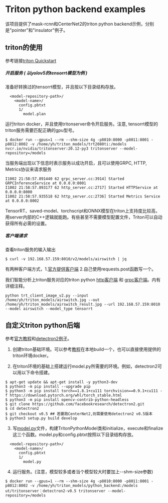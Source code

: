 # Triton python backend examples
该项目提供了mask-rcnn和CenterNet2的triton python backend示例，分别是"pointer"和"insulator"例子。

## triton的使用
参考链接[triton Quickstart](https://github.com/triton-inference-server/server/blob/main/docs/quickstart.md)

##### 开启服务 ( 以yolov5的tensorrt模型为例 )
准备好转换过的tensorrt模型，并且按以下目录结构存放。
```
  <model-repository-path>/
    <model-name>/
      config.pbtxt
      1/
        model.plan
```
运行triton docker，并且使用tritonserver命令开启服务。注意, tensorrt模型的triton服务需要匹配正确的gpu型号。
```
$ docker run --gpus=1 --rm --shm-size 4g -p8010:8000 -p8011:8001 -p8012:8002 -v /home/yh/triton_models/trt2080ti:/models nvcr.io/nvidia/tritonserver:20.12-py3 tritonserver --model-repository=/models
```
当服务端出现以下信息时表示服务以成功开启，且可以使用GRPC, HTTP, Metrics协议来请求服务
```
I1002 21:58:57.891440 62 grpc_server.cc:3914] Started GRPCInferenceService at 0.0.0.0:8001
I1002 21:58:57.893177 62 http_server.cc:2717] Started HTTPService at 0.0.0.0:8000
I1002 21:58:57.935518 62 http_server.cc:2736] Started Metrics Service at 0.0.0.0:8002
```
TensorRT、saved-model、torchscript和ONNX模型在triton上支持度比较高，用server内部的C++逻辑就能跑。有些甚至不需要模型配置文件，Triton可以自动获得所有必需的设置。
##### 客户端请求
查看triton服务的输入输出
```
$ curl -v 192.168.57.159:8010/v2/models/airswitch | jq
```
有两种客户端方式，1.[官方提供客户端](https://github.com/triton-inference-server/client) 2.自己使用requests.post函数写一个。

我们智能分析上triton服务对应的triton python [http客户端](https://git.utapp.cn/fangjiacong/yolov5/-/blob/add_http_infer/trt_client_image_v2.py) 和 [grpc客户端](https://git.utapp.cn/fangjiacong/yolov5/-/blob/add_http_infer/triton_client_grpc.py)。内有详细注释。
```
python trt_client_image_v2.py --input /home/yh/triton_models/airswitch.jpg --out /home/yh/triton_models/airswitch_result.jpg --url 192.168.57.159:8010 --model airswitch --model_type tensorrt
```
## 自定义triton python后端
参考[官方教程](https://github.com/triton-inference-server/python_backend)和[detectron2例子](https://github.com/triton-inference-server/server/issues/3074)。

1. 创建triton基础环境。可以参考[教程](https://github.com/triton-inference-server/python_backend)在本地build一个，也可以直接使用提供的triton环境docker。

2. 在triton环境的基础上搭建运行model.py所需要的环境。例如，detectron2可以用以下命令搭建。
```
$ apt-get update && apt-get install -y python3-dev
$ python3 -m pip install --upgrade pip
$ python3 -m pip install torch==1.8.1+cu111 torchvision==0.9.1+cu111 -f https://download.pytorch.org/whl/torch_stable.html
$ python3 -m pip install opencv-contrib-python-headless
$ git clone https://github.com/facebookresearch/detectron2.git
$ cd detectron2   
$ git checkout v0.5 ## 若要跑CenterNet2,则需要使用detectron2 v0.5版本
$ python3 setup.py build develop
```
3. 写[model.py](https://github.com/triton-inference-server/python_backend/blob/main/examples/add_sub/model.py)文件，构建TritonPythonModel类和initialize，execute和finalize这三个函数。model.py和config.pbtxt按照以下目录结构存放。
```
  <model-repository-path>/
    <model-name>/
      config.pbtxt
      1/
        model.py
```
4. 运行服务。(注意，模型较多或者当个模型较大时要加上--shm-size参数)
```
$ docker run --gpus=1 --rm --shm-size 4g -p8010:8000 -p8011:8001 -p8012:8002 -v /home/yh/triton_models/python_backend:/models ut/tritonserver：detectron2-v0.5 tritonserver --model-repository=/models
```





